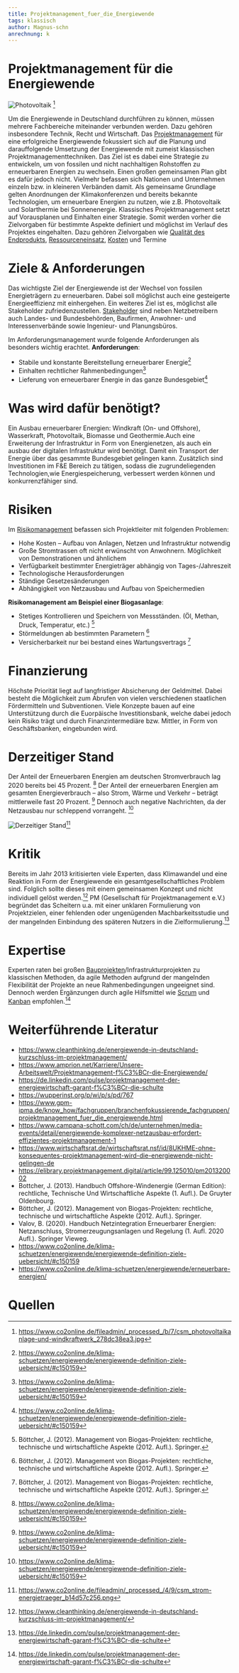 ```yaml
---
title: Projektmanagement_fuer_die_Energiewende
tags: klassisch
author: Magnus-schn
anrechnung: k 
---
```

# Projektmanagement für die Energiewende

![Photovoltaik](https://www.co2online.de/fileadmin/_processed_/b/7/csm_photovoltaikanlage-und-windkraftwerk_278dc38ea3.jpg) [^1]

Um die Energiewende in Deutschland durchführen zu können, müssen mehrere Fachbereiche miteinander verbunden werden. Dazu gehören insbesondere Technik, Recht und Wirtschaft. Das [Projektmanagement](https://github.com/ManagingProjectsSuccessfully/ManagingProjectsSuccessfully.github.io/blob/main/kb/Projektmanagement.md) für eine erfolgreiche Energiewende fokussiert sich auf die Planung und darauffolgende Umsetzung der Energiewende mit zumeist klassischen Projektmanagementtechniken. Das Ziel ist es dabei eine Strategie zu entwickeln, um von fossilen und nicht nachhaltigen Rohstoffen zu erneuerbaren Energien zu wechseln.
Einen großen gemeinsamen Plan gibt es dafür jedoch nicht. Vielmehr befassen sich Nationen und Unternehmen einzeln bzw. in kleineren Verbänden damit. Als gemeinsame Grundlage gelten Anordnungen der Klimakonferenzen und bereits bekannte Technologien, um erneuerbare Energien zu nutzen, wie z.B. Photovoltaik und Solarthermie bei Sonnenenergie.
Klassisches Projektmanagement setzt auf Vorausplanen und Einhalten einer Strategie.  Somit werden vorher die Zielvorgaben für bestimmte Aspekte definiert und möglichst im Verlauf des Projektes eingehalten. Dazu gehören Zielvorgaben wie [Qualität des Endprodukts](https://github.com/ManagingProjectsSuccessfully/ManagingProjectsSuccessfully.github.io/tree/main/kb/Qualitaetsmanagement.md), [Ressourceneinsatz](https://github.com/ManagingProjectsSuccessfully/ManagingProjectsSuccessfully.github.io/tree/main/kb/Ressourcenplanung.md), [Kosten](https://github.com/ManagingProjectsSuccessfully/ManagingProjectsSuccessfully.github.io/blob/main/kb/Kostenplanung.md) und Termine

# Ziele & Anforderungen
Das wichtigste Ziel der Energiewende ist der Wechsel von fossilen Energieträgern zu erneuerbaren. Dabei soll möglichst auch eine gesteigerte Energieeffizienz mit einhergehen. Ein weiteres Ziel ist es, möglichst alle Stakeholder zufriedenzustellen. [Stakeholder](https://github.com/ManagingProjectsSuccessfully/ManagingProjectsSuccessfully.github.io/blob/main/kb/Stakeholdermanagement.md) sind neben Netzbetreibern auch Landes- und Bundesbehörden, Baufirmen, Anwohner- und Interessenverbände sowie Ingenieur- und Planungsbüros.

Im Anforderungsmanagement wurde folgende Anforderungen als besonders wichtig erachtet.
**Anforderungen**:
* Stabile und konstante Bereitstellung erneuerbarer Energie[^2]
* Einhalten rechtlicher Rahmenbedingungen[^2] 
* Lieferung von erneuerbarer Energie in das ganze Bundesgebiet[^2]

# Was wird dafür benötigt?

Ein Ausbau erneuerbarer Energien: Windkraft (On- und Offshore), Wasserkraft, Photovoltaik, Biomasse und Geothermie.Auch eine Erweiterung der Infrastruktur in Form von Energienetzen, als auch ein ausbau der digitalen Infrastruktur wird benötigt. Damit ein Transport der Energie über das gesammte Bundesgebiet gelingen kann. Zusätzlich sind Investitionen im F&E Bereich zu tätigen, sodass die zugrundeliegenden Technologien,wie Energiespeicherung, verbessert werden können und konkurrenzfähiger sind.

# Risiken 
Im [Risikomanagement](https://github.com/ManagingProjectsSuccessfully/ManagingProjectsSuccessfully.github.io/blob/main/kb/Risikomanagement.md) befassen sich Projektleiter mit folgenden Problemen:
* Hohe Kosten – Aufbau von Anlagen, Netzen und Infrastruktur notwendig
* Große Stromtrassen oft nicht erwünscht von Anwohnern. Möglichkeit von Demonstrationen und ähnlichem
* Verfügbarkeit bestimmter Energieträger abhängig von Tages-/Jahreszeit
* Technologische Herausforderungen
* Ständige Gesetzesänderungen
* Abhängigkeit von Netzausbau und Aufbau von Speichermedien

**Risikomanagement am Beispiel einer Biogasanlage**:
* Stetiges Kontrollieren und Speichern von Messständen. (Öl, Methan, Druck, Temperatur, etc.) [^3]
* Störmeldungen ab bestimmten Parametern [^3]
* Versicherbarkeit nur bei bestand eines Wartungsvertrags [^3]

# Finanzierung 
Höchste Priorität liegt auf langfristiger Absicherung der Geldmittel. Dabei besteht die Möglichkeit zum Abrufen von vielen verschiedenen staatlichen Fördermitteln und Subventionen.
Viele Konzepte bauen auf eine Unterstützung durch die Euorpäische Investitionsbank, welche dabei jedoch kein Risiko trägt und durch Finanzintermediäre bzw. Mittler, in Form von Geschäftsbanken, eingebunden wird.

# Derzeitiger Stand
Der Anteil der Erneuerbaren Energien am deutschen Stromverbrauch lag 2020 bereits bei 45 Prozent. [^2]
Der Anteil der erneuerbaren Energien am gesamten Energieverbrauch – also Strom, Wärme und Verkehr – beträgt mittlerweile fast 20 Prozent. [^2]
Dennoch auch negative Nachrichten, da der Netzausbau nur schleppend vorrangeht. [^2]

![Derzeitiger Stand](https://www.co2online.de/fileadmin/_processed_/4/9/csm_strom-energietraeger_bdcc5b1633.png)[^4]

# Kritik
Bereits im Jahr 2013 kritisierten viele Experten, dass Klimawandel und eine Reaktion in Form der Energiewende ein gesamtgesellschaftliches Problem sind. Folglich sollte dieses mit einem gemeinsamen Konzept und nicht individuell gelöst werden.[^5]
PM (Gesellschaft für Projektmanagement e.V.) begründet das Scheitern u.a. mit einer unklaren Formulierung von Projektzielen, einer fehlenden oder ungenügenden Machbarkeitsstudie und der mangelnden Einbindung des späteren Nutzers in die Zielformulierung.[^6]

# Expertise
Experten raten bei großen [Bauprojekten](https://github.com/ManagingProjectsSuccessfully/ManagingProjectsSuccessfully.github.io/blob/main/kb/Bauprojekte.md)/Infrastrukturprojekten zu klassischen Methoden, da agile Methoden aufgrund der mangelnden Flexibilität der Projekte an neue Rahmenbedingungen ungeeignet sind.
Dennoch werden Ergänzungen durch agile Hilfsmittel wie [Scrum](https://github.com/ManagingProjectsSuccessfully/ManagingProjectsSuccessfully.github.io/blob/main/kb/SCRUM.md) und [Kanban](https://github.com/ManagingProjectsSuccessfully/ManagingProjectsSuccessfully.github.io/blob/main/kb/Kanban.md) empfohlen.[^6]

# Weiterführende Literatur

* https://www.cleanthinking.de/energiewende-in-deutschland-kurzschluss-im-projektmanagement/
* https://www.amprion.net/Karriere/Unsere-Arbeitswelt/Projektmanagement-f%C3%BCr-die-Energiewende/
* https://de.linkedin.com/pulse/projektmanagement-der-energiewirtschaft-garant-f%C3%BCr-die-schulte
* https://wupperinst.org/p/wi/p/s/pd/767
* https://www.gpm-ipma.de/know_how/fachgruppen/branchenfokussierende_fachgruppen/projektmanagement_fuer_die_energiewende.html
* https://www.campana-schott.com/ch/de/unternehmen/media-events/detail/energiewende-komplexer-netzausbau-erfordert-effizientes-projektmanagement-1
* https://www.wirtschaftsrat.de/wirtschaftsrat.nsf/id/8UKHME-ohne-konsequentes-projektmanagement-wird-die-energiewende-nicht-gelingen-de
* https://elibrary.projektmanagement.digital/article/99.125010/pm201320002
* Bottcher, J. (2013). Handbuch Offshore-Windenergie (German Edition): rechtliche, Technische Und Wirtschaftliche Aspekte (1. Aufl.). De Gruyter Oldenbourg.
* Böttcher, J. (2012). Management von Biogas-Projekten: rechtliche, technische und wirtschaftliche Aspekte (2012. Aufl.). Springer.
* Valov, B. (2020). Handbuch Netzintegration Erneuerbarer Energien: Netzanschluss, Stromerzeugungsanlagen und Regelung (1. Aufl. 2020 Aufl.). Springer Vieweg.
* https://www.co2online.de/klima-schuetzen/energiewende/energiewende-definition-ziele-uebersicht/#c150159
* https://www.co2online.de/klima-schuetzen/energiewende/erneuerbare-energien/

# Quellen

[^1]: https://www.co2online.de/fileadmin/_processed_/b/7/csm_photovoltaikanlage-und-windkraftwerk_278dc38ea3.jpg
[^2]: https://www.co2online.de/klima-schuetzen/energiewende/energiewende-definition-ziele-uebersicht/#c150159
[^3]: Böttcher, J. (2012). Management von Biogas-Projekten: rechtliche, technische und wirtschaftliche Aspekte (2012. Aufl.). Springer.
[^4]: https://www.co2online.de/fileadmin/_processed_/4/9/csm_strom-energietraeger_b14d57c256.png
[^5]: https://www.cleanthinking.de/energiewende-in-deutschland-kurzschluss-im-projektmanagement/
[^6]: https://de.linkedin.com/pulse/projektmanagement-der-energiewirtschaft-garant-f%C3%BCr-die-schulte


